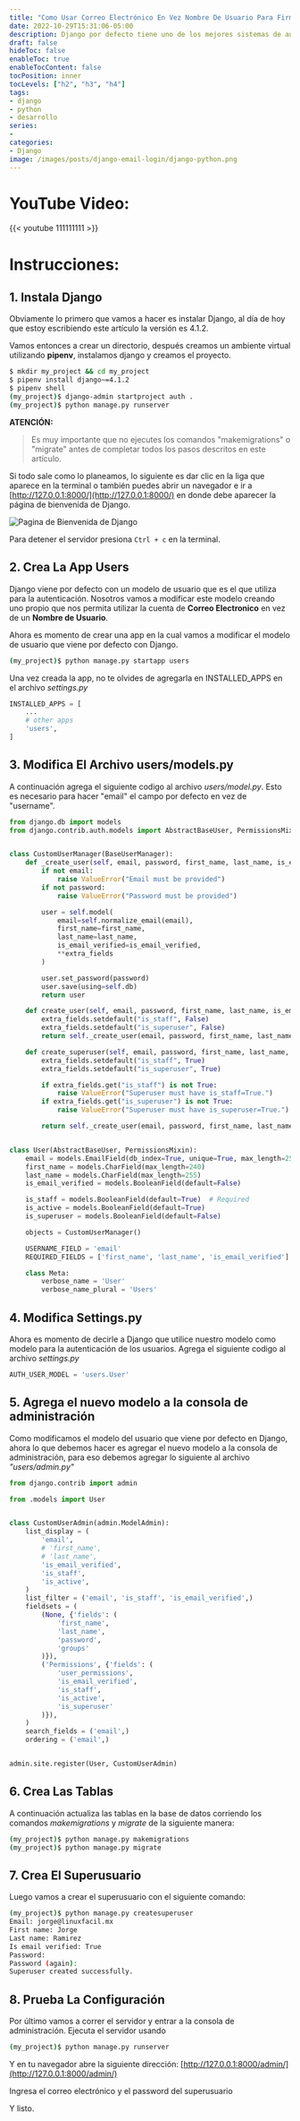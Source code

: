 ```yaml
---
title: "Como Usar Correo Electrónico En Vez Nombre De Usuario Para Firmarse en Django"
date: 2022-10-29T15:31:06-05:00
description: Django por defecto tiene uno de los mejores sistemas de autenticación que conosco, la única desventaja es que no tiene la opción de utilizar la cuenta de correo electrónico para firmarse en vez de un usuario y contraseña, en este artículo te voy a enseñar la solución que yo utilizo y que me ha servido hasta hoy.
draft: false
hideToc: false
enableToc: true
enableTocContent: false
tocPosition: inner
tocLevels: ["h2", "h3", "h4"]
tags:
- django
- python
- desarrollo
series:
-
categories:
- Django
image: /images/posts/django-email-login/django-python.png
---
```

<!-- Content -->
# YouTube Video:

{{< youtube 111111111 >}}

# Instrucciones:

## 1. Instala Django

Obviamente lo primero que vamos a hacer es instalar Django, al día de hoy que estoy escribiendo este artículo la versión es 4.1.2.

Vamos entonces a crear un directorio, después creamos un ambiente virtual utilizando **pipenv**, instalamos django y creamos el proyecto.

```bash
$ mkdir my_project && cd my_project
$ pipenv install django~=4.1.2
$ pipenv shell
(my_project)$ django-admin startproject auth .
(my_project)$ python manage.py runserver
```

**ATENCIÓN:**

> Es muy importante que no ejecutes los comandos "makemigrations" o "migrate" antes de completar todos los pasos descritos en este artículo.


Si todo sale como lo planeamos, lo siguiente es dar clic en la liga que aparece en la terminal o también puedes abrir un navegador e ir a [http://127.0.0.1:8000/](http://127.0.0.1:8000/) en donde debe aparecer la página de bienvenida de Django.

![Pagina de Bienvenida de Django](/images/posts/django-email-login/django-bienvenida.png)

Para detener el servidor presiona `Ctrl + c` en la terminal.

## 2. Crea La App Users

Django viene por defecto con un modelo de usuario que es el que utiliza para la autenticación.
Nosotros vamos a modificar este modelo creando uno propio que nos permita utilizar la cuenta de **Correo Electronico** en vez de un **Nombre de Usuario**.

Ahora es momento de crear una app en la cual vamos a modificar el modelo de usuario que viene por defecto con Django.

```bash
(my_project)$ python manage.py startapp users
```

Una vez creada la app, no te olvides de agregarla en INSTALLED_APPS en el archivo *settings.py*

```settings.py
INSTALLED_APPS = [
    ...
    # other apps
    'users',
]
```

## 3. Modifica El Archivo users/models.py

A continuación agrega el siguiente codigo al archivo *users/model.py*. Esto es necesario para hacer "email" el campo por defecto en vez de "username".

```users/models.py
from django.db import models
from django.contrib.auth.models import AbstractBaseUser, PermissionsMixin, BaseUserManager


class CustomUserManager(BaseUserManager):
    def _create_user(self, email, password, first_name, last_name, is_email_verified, **extra_fields):
        if not email:
            raise ValueError("Email must be provided")
        if not password:
            raise ValueError("Password must be provided")

        user = self.model(
            email=self.normalize_email(email),
            first_name=first_name,
            last_name=last_name,
            is_email_verified=is_email_verified,
            **extra_fields
        )

        user.set_password(password)
        user.save(using=self.db)
        return user

    def create_user(self, email, password, first_name, last_name, is_email_verified, **extra_fields):
        extra_fields.setdefault("is_staff", False)
        extra_fields.setdefault("is_superuser", False)
        return self._create_user(email, password, first_name, last_name, is_email_verified, **extra_fields)

    def create_superuser(self, email, password, first_name, last_name, is_email_verified, **extra_fields):
        extra_fields.setdefault("is_staff", True)
        extra_fields.setdefault("is_superuser", True)

        if extra_fields.get("is_staff") is not True:
            raise ValueError("Superuser must have is_staff=True.")
        if extra_fields.get("is_superuser") is not True:
            raise ValueError("Superuser must have is_superuser=True.")

        return self._create_user(email, password, first_name, last_name, is_email_verified, **extra_fields)


class User(AbstractBaseUser, PermissionsMixin):
    email = models.EmailField(db_index=True, unique=True, max_length=254)
    first_name = models.CharField(max_length=240)
    last_name = models.CharField(max_length=255)
    is_email_verified = models.BooleanField(default=False)

    is_staff = models.BooleanField(default=True)  # Required
    is_active = models.BooleanField(default=True)
    is_superuser = models.BooleanField(default=False)

    objects = CustomUserManager()

    USERNAME_FIELD = 'email'
    REQUIRED_FIELDS = ['first_name', 'last_name', 'is_email_verified']

    class Meta:
        verbose_name = 'User'
        verbose_name_plural = 'Users'

```

## 4. Modifica Settings.py

Ahora es momento de decirle a Django que utilice nuestro modelo como modelo para la autenticación de los usuarios. Agrega el siguiente codigo al archivo *settings.py*

```settings.py
AUTH_USER_MODEL = 'users.User'
```

## 5. Agrega el nuevo modelo a la consola de administración

Como modificamos el modelo del usuario que viene por defecto en Django, ahora lo que debemos hacer es agregar el nuevo modelo a la consola de administración, para eso debemos agregar lo siguiente al archivo *"users/admin.py"*

```users/admin.py
from django.contrib import admin

from .models import User


class CustomUserAdmin(admin.ModelAdmin):
    list_display = (
        'email',
        # 'first_name',
        # 'last_name',
        'is_email_verified',
        'is_staff',
        'is_active',
    )
    list_filter = ('email', 'is_staff', 'is_email_verified',)
    fieldsets = (
        (None, {'fields': (
            'first_name',
            'last_name',
            'password',
            'groups'
        )}),
        ('Permissions', {'fields': (
            'user_permissions',
            'is_email_verified',
            'is_staff',
            'is_active',
            'is_superuser'
        )}),
    )
    search_fields = ('email',)
    ordering = ('email',)


admin.site.register(User, CustomUserAdmin)
```


## 6. Crea Las Tablas

A continuación actualiza las tablas en la base de datos corriendo los comandos *makemigrations* y *migrate* de la siguiente manera:

```bash
(my_project)$ python manage.py makemigrations
(my_project)$ python manage.py migrate 
```

## 7. Crea El Superusuario

Luego vamos a crear el superusuario con el siguiente comando:

```bash
(my_project)$ python manage.py createsuperuser
Email: jorge@linuxfacil.mx
First name: Jorge
Last name: Ramirez
Is email verified: True
Password: 
Password (again): 
Superuser created successfully.
```

## 8. Prueba La Configuración

Por último vamos a correr el servidor y entrar a la consola de administración.
Ejecuta el servidor usando

```bash
(my_project)$ python manage.py runserver
```

Y en tu navegador abre la siguiente dirección: [http://127.0.0.1:8000/admin/](http://127.0.0.1:8000/admin/)

Ingresa el correo electrónico y el password del superusuario

Y listo.

